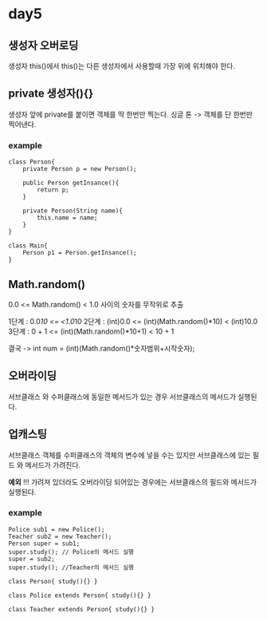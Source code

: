 # day5


## 생성자 오버로딩
생성자 this()에서 this()는 다른 생성자에서 사용할때 가장 위에 위치해야 한다.

## private 생성자(){}
생성자 앞에 private를 붙이면 객체를 딱 한번만 찍는다.
싱글 톤 -> 객체를 단 한번만 찍어낸다.

### example
    class Person{
        private Person p = new Person();
    
        public Person getInsance(){
            return p;
        }
        
        private Person(String name){
            this.name = name;
        }
    }
    
    class Main{
        Person p1 = Person.getInsance();
    }

## Math.random()
0.0 <= Math.random() < 1.0 사이의 숫자를 무작위로 추출

1단계 : 0.0*10 <= <1.0*10
2단계 : (int)0.0 <= (int)(Math.random()*10) < (int)10.0
3단계 : 0 + 1 <= (int)(Math.random()*10+1) < 10 + 1

결국 -> int num = (int)(Math.random()*숫자범위+시작숫자);

## 오버라이딩
서브클래스 와 수퍼클래스에 동일한 메서드가 있는 경우 서브클래스의 메서드가 실행된다.

## 업캐스팅
서브클래스 객체를 수퍼클래스의 객체의 변수에 넣을 수는 있지만 서브클래스에 있는 필드 와 메서드가 가려진다.

**예외** !!! 가려져 있더라도 오버라이딩 되어있는 경우에는 서브클래스의 필드와 메서드가 실행된다.

### example
    Police sub1 = new Police();
    Teacher sub2 = new Teacher();
    Person super = sub1;
    super.study(); // Police의 메서드 실행
    super = sub2;
    super.study(); //Teacher의 메서드 실행
    
    class Person{ study(){} }
    
    class Police extends Person{ study(){} }
    
    class Teacher extends Person{ study(){} }



